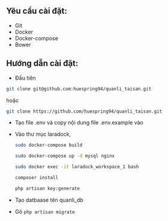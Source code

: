 ## Yêu cầu cài đặt:

- Git
- Docker
- Docker-compose
- Bower

## Hướng dẫn cài đặt:
- Đầu tiên
```bash
git clone git@github.com:huespring94/quanli_taisan.git
```
hoặc
```bash 
git clone https://github.com/huespring94/quanli_taisan.git
 ```

- Tạo file .env và copy nội dung file .env.example vào 

- Vào thư mục laradock,

    ```bash
    sudo docker-compose build
    ```
    ```bash
    sudo docker-compose up -d mysql nginx
    ```
    ```bash
    sudo docker exec -it laradock_workspace_1 bash
    ```
    ```bash
    composer install
    ```
    ```bash
    php artisan key:generate
    ```

- Tạo datbaase tên quanli_db

- Gõ `php artisan migrate`
